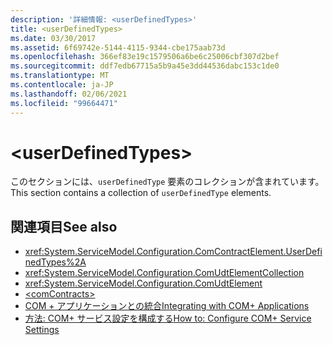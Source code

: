 ```yaml
---
description: '詳細情報: <userDefinedTypes>'
title: <userDefinedTypes>
ms.date: 03/30/2017
ms.assetid: 6f69742e-5144-4115-9344-cbe175aab73d
ms.openlocfilehash: 366ef83e19c1579506a6be6c25006cbf307d2bef
ms.sourcegitcommit: ddf7edb67715a5b9a45e3dd44536dabc153c1de0
ms.translationtype: MT
ms.contentlocale: ja-JP
ms.lasthandoff: 02/06/2021
ms.locfileid: "99664471"
---
```

# \<userDefinedTypes>

<span data-ttu-id="3bbe4-102">このセクションには、`userDefinedType` 要素のコレクションが含まれています。</span><span class="sxs-lookup"><span data-stu-id="3bbe4-102">This section contains a collection of `userDefinedType` elements.</span></span>  
  
## <a name="see-also"></a><span data-ttu-id="3bbe4-103">関連項目</span><span class="sxs-lookup"><span data-stu-id="3bbe4-103">See also</span></span>

- <xref:System.ServiceModel.Configuration.ComContractElement.UserDefinedTypes%2A>
- <xref:System.ServiceModel.Configuration.ComUdtElementCollection>
- <xref:System.ServiceModel.Configuration.ComUdtElement>
- [\<comContracts>](comcontracts.md)
- [<span data-ttu-id="3bbe4-104">COM + アプリケーションとの統合</span><span class="sxs-lookup"><span data-stu-id="3bbe4-104">Integrating with COM+ Applications</span></span>](../../../wcf/feature-details/integrating-with-com-plus-applications.md)
- [<span data-ttu-id="3bbe4-105">方法: COM+ サービス設定を構成する</span><span class="sxs-lookup"><span data-stu-id="3bbe4-105">How to: Configure COM+ Service Settings</span></span>](../../../wcf/feature-details/how-to-configure-com-service-settings.md)
